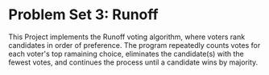# Problem Set 3: Runoff

This Project implements the Runoff voting algorithm, where voters rank candidates in order of preference. The program repeatedly counts votes for each voter's top ramaining choice, eliminates the candidate(s) with the fewest votes, and continues the process until a candidate wins by majority. 